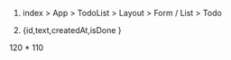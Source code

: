 1. index > App > TodoList > Layout > Form / List > Todo

2. {id,text,createdAt,isDone }

120 \* 110

